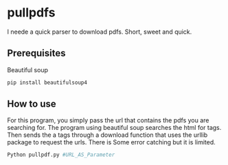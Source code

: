 # pullpdfs
I neede a quick parser to download pdfs. Short, sweet and quick.

## Prerequisites
Beautiful soup

```Python
pip install beautifulsoup4
```

## How to use

For this program, you simply pass the url that contains the pdfs you are searching for. 
The program using beautiful soup searches the html for <a> tags. Then sends the a tags
through a download function that uses the urllib package to request the urls. There is
Some error catching but it is limited.
```Python
Python pullpdf.py #URL_AS_Parameter
```


